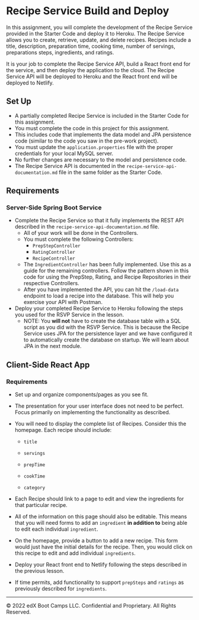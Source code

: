 # Recipe Service Build and Deploy

In this assignment, you will complete the development of the Recipe Service provided in the Starter Code and deploy it to Heroku. The Recipe Service allows you to create, retrieve, update, and delete recipes. Recipes include a title, description, preparation time, cooking time, number of servings, preparations steps, ingredients, and ratings.

It is your job to complete the Recipe Service API, build a React front end for the service, and then deploy the application to the cloud. The Recipe Service API will be deployed to Heroku and the React front end will be deployed to Netlify.

## Set Up

* A partially completed Recipe Service is included in the Starter Code for this assignment.
* You must complete the code in this project for this assignment.
* This includes code that implements the data model and JPA persistence code (similar to the code you saw in the pre-work project).
* You must update the `application.properties` file with the proper credentials for your local MySQL server.
* No further changes are necessary to the model and persistence code.
* The Recipe Service API is documented in the `recipe-service-api-documentation.md` file in the same folder as the Starter Code.

## Requirements

### Server-Side Spring Boot Service

* Complete the Recipe Service so that it fully implements the REST API described in the `recipe-service-api-documentation.md` file.
  * All of your work will be done in the Controllers.
  * You must complete the following Controllers:
    * `PrepStepController`
    * `RatingController`
    * `RecipeController`
  * The `IngredientController` has been fully implemented. Use this as a guide for the remaining controllers. Follow the pattern shown in this code for using the PrepStep, Rating, and Recipe Repositories in their respective Controllers.
  * After you have implemented the API, you can hit the `/load-data` endpoint to load a recipe into the database. This will help you exercise your API with Postman.
* Deploy your completed Recipe Service to Heroku following the steps you used for the RSVP Service in the lesson.
  * NOTE: You **will not** have to create the database table with a SQL script as you did with the RSVP Service. This is because the Recipe Service uses JPA for the persistence layer and we have configured it to automatically create the database on startup. We will learn about JPA in the next module.

## Client-Side React App

### Requirements

- Set up and organize components/pages as you see fit.

- The presentation for your user interface does not need to be perfect.  Focus primarily on implementing the functionality as described.

- You will need to display the complete list of Recipes. Consider this the homepage. Each recipe should include:

  - `title`

  - `servings`

  - `prepTime`

  - `cookTime`

  - `category`

- Each Recipe should link to a page to edit and view the ingredients for that particular recipe.

- All of the information on this page should also be editable. This means that you will need forms to add an `ingredient` **in addition to** being able to edit each individual `ingredient`.

- On the homepage, provide a button to add a new recipe. This form would just have the initial details for the recipe. Then, you would click on this recipe to edit and add individual `ingredients`.

- Deploy your React front end to Netlify following the steps described in the previous lesson.

- If time permits, add functionality to support `prepSteps` and `ratings` as previously described for `ingredients`.

---

© 2022 edX Boot Camps LLC. Confidential and Proprietary. All Rights Reserved.
